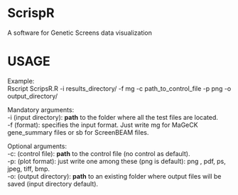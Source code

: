 # ScrispR
A software for Genetic Screens data visualization

# USAGE

Example:<br/>
Rscript ScripsR.R -i results_directory/ -f mg -c path_to_control_file -p png -o output_directory/


Mandatory arguments:<br/>
-i (input directory): **path** to the folder where all the test files are located. <br/>
-f (format): specifies the input format. Just write mg for MaGeCK gene_summary files or sb for ScreenBEAM files.<br/>

Optional arguments:<br/>
-c: (control file): **path** to the control file (no control as default). <br/>
-p: (plot format): just write one among these (png is default): png , pdf, ps, jpeg, tiff, bmp.<br/>
-o: (output directory): **path** to an existing folder where output files will be saved (input directory default). <br/>

